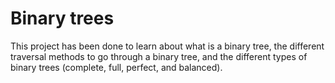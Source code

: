 # Binary trees
This project has been done to learn about what is a binary tree, the different traversal methods to go through a binary tree, and the different types of binary trees (complete, full, perfect, and balanced).
